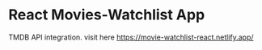 # React Movies-Watchlist App

TMDB API integration. visit here
https://movie-watchlist-react.netlify.app/
